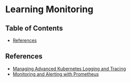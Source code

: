 # Learning Monitoring

## Table of Contents

<!-- START doctoc generated TOC please keep comment here to allow auto update -->
<!-- DON'T EDIT THIS SECTION, INSTEAD RE-RUN doctoc TO UPDATE -->

- [References](#references)

<!-- END doctoc generated TOC please keep comment here to allow auto update -->

## References

- [Managing Advanced Kubernetes Logging and Tracing](https://app.pluralsight.com/library/courses/managing-advanced-kubernetes-logging-tracing/table-of-contents)
- [Monitoring and Alerting with Prometheus](https://www.udemy.com/course/monitoring-and-alerting-with-prometheus)
